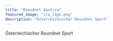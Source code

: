 ```yaml
---
title: "Roundnet Austria"
featured_image: "/ra_logo.png"
description: "Österreichischer Roundnet Sport"
---
```


Österreichischer Roundnet Sport
